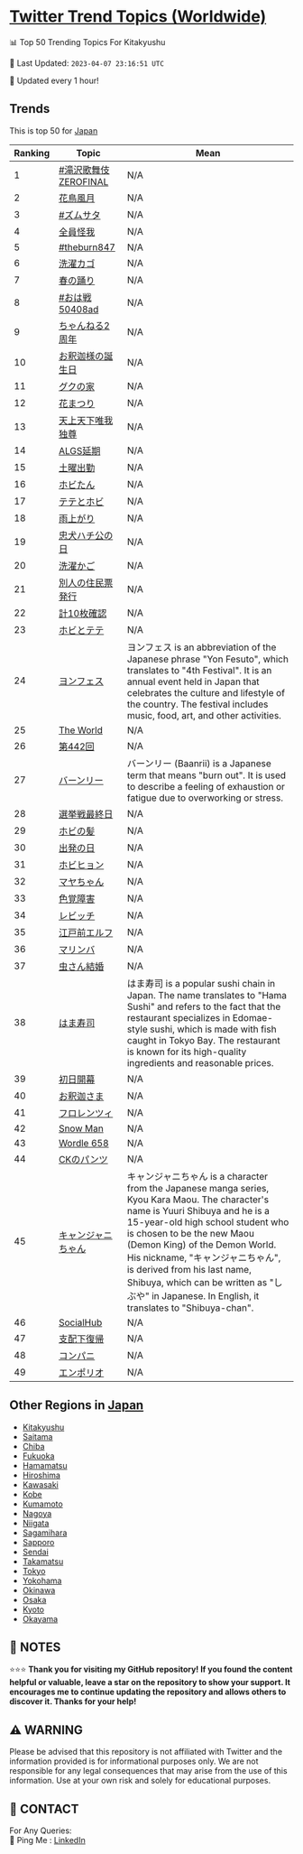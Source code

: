 [Twitter Trend Topics (Worldwide)](https://github.com/ErcinDedeoglu/Twitter-Trend-Topics)
==========


📊 Top 50 Trending Topics For Kitakyushu

📆 Last Updated: `2023-04-07 23:16:51 UTC`

🔧 Updated every 1 hour!


## Trends

This is top 50 for [Japan](</Japan>)

| Ranking | Topic | Mean |
| ------- | ------------ | ------------ |
| 1 | [#滝沢歌舞伎ZEROFINAL](http://twitter.com/search?q=%23%e6%bb%9d%e6%b2%a2%e6%ad%8c%e8%88%9e%e4%bc%8eZEROFINAL) | N/A |
| 2 | [花鳥風月](http://twitter.com/search?q=%e8%8a%b1%e9%b3%a5%e9%a2%a8%e6%9c%88) | N/A |
| 3 | [#ズムサタ](http://twitter.com/search?q=%23%e3%82%ba%e3%83%a0%e3%82%b5%e3%82%bf) | N/A |
| 4 | [全員怪我](http://twitter.com/search?q=%e5%85%a8%e5%93%a1%e6%80%aa%e6%88%91) | N/A |
| 5 | [#theburn847](http://twitter.com/search?q=%23theburn847) | N/A |
| 6 | [洗濯カゴ](http://twitter.com/search?q=%e6%b4%97%e6%bf%af%e3%82%ab%e3%82%b4) | N/A |
| 7 | [春の踊り](http://twitter.com/search?q=%e6%98%a5%e3%81%ae%e8%b8%8a%e3%82%8a) | N/A |
| 8 | [#おは戦50408ad](http://twitter.com/search?q=%23%e3%81%8a%e3%81%af%e6%88%a650408ad) | N/A |
| 9 | [ちゃんねる2周年](http://twitter.com/search?q=%e3%81%a1%e3%82%83%e3%82%93%e3%81%ad%e3%82%8b2%e5%91%a8%e5%b9%b4) | N/A |
| 10 | [お釈迦様の誕生日](http://twitter.com/search?q=%e3%81%8a%e9%87%88%e8%bf%a6%e6%a7%98%e3%81%ae%e8%aa%95%e7%94%9f%e6%97%a5) | N/A |
| 11 | [グクの家](http://twitter.com/search?q=%e3%82%b0%e3%82%af%e3%81%ae%e5%ae%b6) | N/A |
| 12 | [花まつり](http://twitter.com/search?q=%e8%8a%b1%e3%81%be%e3%81%a4%e3%82%8a) | N/A |
| 13 | [天上天下唯我独尊](http://twitter.com/search?q=%e5%a4%a9%e4%b8%8a%e5%a4%a9%e4%b8%8b%e5%94%af%e6%88%91%e7%8b%ac%e5%b0%8a) | N/A |
| 14 | [ALGS延期](http://twitter.com/search?q=ALGS%e5%bb%b6%e6%9c%9f) | N/A |
| 15 | [土曜出勤](http://twitter.com/search?q=%e5%9c%9f%e6%9b%9c%e5%87%ba%e5%8b%a4) | N/A |
| 16 | [ホビたん](http://twitter.com/search?q=%e3%83%9b%e3%83%93%e3%81%9f%e3%82%93) | N/A |
| 17 | [テテとホビ](http://twitter.com/search?q=%e3%83%86%e3%83%86%e3%81%a8%e3%83%9b%e3%83%93) | N/A |
| 18 | [雨上がり](http://twitter.com/search?q=%e9%9b%a8%e4%b8%8a%e3%81%8c%e3%82%8a) | N/A |
| 19 | [忠犬ハチ公の日](http://twitter.com/search?q=%e5%bf%a0%e7%8a%ac%e3%83%8f%e3%83%81%e5%85%ac%e3%81%ae%e6%97%a5) | N/A |
| 20 | [洗濯かご](http://twitter.com/search?q=%e6%b4%97%e6%bf%af%e3%81%8b%e3%81%94) | N/A |
| 21 | [別人の住民票発行](http://twitter.com/search?q=%e5%88%a5%e4%ba%ba%e3%81%ae%e4%bd%8f%e6%b0%91%e7%a5%a8%e7%99%ba%e8%a1%8c) | N/A |
| 22 | [計10枚確認](http://twitter.com/search?q=%e8%a8%8810%e6%9e%9a%e7%a2%ba%e8%aa%8d) | N/A |
| 23 | [ホビとテテ](http://twitter.com/search?q=%e3%83%9b%e3%83%93%e3%81%a8%e3%83%86%e3%83%86) | N/A |
| 24 | [ヨンフェス](http://twitter.com/search?q=%e3%83%a8%e3%83%b3%e3%83%95%e3%82%a7%e3%82%b9) | ヨンフェス is an abbreviation of the Japanese phrase "Yon Fesuto", which translates to "4th Festival". It is an annual event held in Japan that celebrates the culture and lifestyle of the country. The festival includes music, food, art, and other activities. |
| 25 | [The World](http://twitter.com/search?q=The+World) | N/A |
| 26 | [第442回](http://twitter.com/search?q=%e7%ac%ac442%e5%9b%9e) | N/A |
| 27 | [バーンリー](http://twitter.com/search?q=%e3%83%90%e3%83%bc%e3%83%b3%e3%83%aa%e3%83%bc) | バーンリー (Baanrii) is a Japanese term that means "burn out". It is used to describe a feeling of exhaustion or fatigue due to overworking or stress. |
| 28 | [選挙戦最終日](http://twitter.com/search?q=%e9%81%b8%e6%8c%99%e6%88%a6%e6%9c%80%e7%b5%82%e6%97%a5) | N/A |
| 29 | [ホビの髪](http://twitter.com/search?q=%e3%83%9b%e3%83%93%e3%81%ae%e9%ab%aa) | N/A |
| 30 | [出発の日](http://twitter.com/search?q=%e5%87%ba%e7%99%ba%e3%81%ae%e6%97%a5) | N/A |
| 31 | [ホビヒョン](http://twitter.com/search?q=%e3%83%9b%e3%83%93%e3%83%92%e3%83%a7%e3%83%b3) | N/A |
| 32 | [マヤちゃん](http://twitter.com/search?q=%e3%83%9e%e3%83%a4%e3%81%a1%e3%82%83%e3%82%93) | N/A |
| 33 | [色覚障害](http://twitter.com/search?q=%e8%89%b2%e8%a6%9a%e9%9a%9c%e5%ae%b3) | N/A |
| 34 | [レビッチ](http://twitter.com/search?q=%e3%83%ac%e3%83%93%e3%83%83%e3%83%81) | N/A |
| 35 | [江戸前エルフ](http://twitter.com/search?q=%e6%b1%9f%e6%88%b8%e5%89%8d%e3%82%a8%e3%83%ab%e3%83%95) | N/A |
| 36 | [マリンバ](http://twitter.com/search?q=%e3%83%9e%e3%83%aa%e3%83%b3%e3%83%90) | N/A |
| 37 | [虫さん結婚](http://twitter.com/search?q=%e8%99%ab%e3%81%95%e3%82%93%e7%b5%90%e5%a9%9a) | N/A |
| 38 | [はま寿司](http://twitter.com/search?q=%e3%81%af%e3%81%be%e5%af%bf%e5%8f%b8) | はま寿司 is a popular sushi chain in Japan. The name translates to "Hama Sushi" and refers to the fact that the restaurant specializes in Edomae-style sushi, which is made with fish caught in Tokyo Bay. The restaurant is known for its high-quality ingredients and reasonable prices. |
| 39 | [初日開幕](http://twitter.com/search?q=%e5%88%9d%e6%97%a5%e9%96%8b%e5%b9%95) | N/A |
| 40 | [お釈迦さま](http://twitter.com/search?q=%e3%81%8a%e9%87%88%e8%bf%a6%e3%81%95%e3%81%be) | N/A |
| 41 | [フロレンツィ](http://twitter.com/search?q=%e3%83%95%e3%83%ad%e3%83%ac%e3%83%b3%e3%83%84%e3%82%a3) | N/A |
| 42 | [Snow Man](http://twitter.com/search?q=Snow+Man) | N/A |
| 43 | [Wordle 658](http://twitter.com/search?q=Wordle+658) | N/A |
| 44 | [CKのパンツ](http://twitter.com/search?q=CK%e3%81%ae%e3%83%91%e3%83%b3%e3%83%84) | N/A |
| 45 | [キャンジャニちゃん](http://twitter.com/search?q=%e3%82%ad%e3%83%a3%e3%83%b3%e3%82%b8%e3%83%a3%e3%83%8b%e3%81%a1%e3%82%83%e3%82%93) | キャンジャニちゃん is a character from the Japanese manga series, Kyou Kara Maou. The character's name is Yuuri Shibuya and he is a 15-year-old high school student who is chosen to be the new Maou (Demon King) of the Demon World. His nickname, "キャンジャニちゃん", is derived from his last name, Shibuya, which can be written as "しぶや" in Japanese. In English, it translates to "Shibuya-chan". |
| 46 | [SocialHub](http://twitter.com/search?q=SocialHub) | N/A |
| 47 | [支配下復帰](http://twitter.com/search?q=%e6%94%af%e9%85%8d%e4%b8%8b%e5%be%a9%e5%b8%b0) | N/A |
| 48 | [コンパニ](http://twitter.com/search?q=%e3%82%b3%e3%83%b3%e3%83%91%e3%83%8b) | N/A |
| 49 | [エンポリオ](http://twitter.com/search?q=%e3%82%a8%e3%83%b3%e3%83%9d%e3%83%aa%e3%82%aa) | N/A |



## Other Regions in [Japan](</Japan>)

* [Kitakyushu](</Japan/Kitakyushu.md>)
* [Saitama](</Japan/Saitama.md>)
* [Chiba](</Japan/Chiba.md>)
* [Fukuoka](</Japan/Fukuoka.md>)
* [Hamamatsu](</Japan/Hamamatsu.md>)
* [Hiroshima](</Japan/Hiroshima.md>)
* [Kawasaki](</Japan/Kawasaki.md>)
* [Kobe](</Japan/Kobe.md>)
* [Kumamoto](</Japan/Kumamoto.md>)
* [Nagoya](</Japan/Nagoya.md>)
* [Niigata](</Japan/Niigata.md>)
* [Sagamihara](</Japan/Sagamihara.md>)
* [Sapporo](</Japan/Sapporo.md>)
* [Sendai](</Japan/Sendai.md>)
* [Takamatsu](</Japan/Takamatsu.md>)
* [Tokyo](</Japan/Tokyo.md>)
* [Yokohama](</Japan/Yokohama.md>)
* [Okinawa](</Japan/Okinawa.md>)
* [Osaka](</Japan/Osaka.md>)
* [Kyoto](</Japan/Kyoto.md>)
* [Okayama](</Japan/Okayama.md>)



## 📝 NOTES

⭐⭐⭐ **Thank you for visiting my GitHub repository! If you found the content helpful or valuable, leave a star on the repository to show your support. It encourages me to continue updating the repository and allows others to discover it. Thanks for your help!**


## ⚠️ WARNING

Please be advised that this repository is not affiliated with Twitter and the information provided is for informational purposes only. We are not responsible for any legal consequences that may arise from the use of this information. Use at your own risk and solely for educational purposes.


## 📨 CONTACT

 For Any Queries:  
            🏓 Ping Me : [LinkedIn](https://www.linkedin.com/in/ercindedeoglu/)
